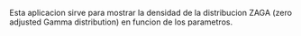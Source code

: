 Esta aplicacion sirve para mostrar la densidad de la distribucion ZAGA (zero adjusted Gamma distribution) en funcion de los parametros.
